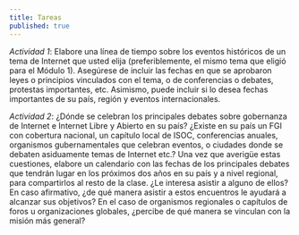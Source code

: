 ```yaml
---
title: Tareas
published: true
---
```


*Actividad 1*: Elabore una línea de tiempo sobre los eventos históricos de un tema de Internet que usted elija (preferiblemente, el mismo tema que eligió para el Módulo 1). Asegúrese de incluir las fechas en que se aprobaron leyes o principios vinculados con el tema, o de conferencias o debates, protestas importantes, etc. Asimismo, puede incluir si lo desea fechas importantes de su país, región y eventos internacionales.

*Actividad 2*: ¿Dónde se celebran los principales debates sobre gobernanza de Internet e Internet Libre y Abierto en su país? ¿Existe en su país un FGI con cobertura nacional, un capítulo local de ISOC, conferencias anuales, organismos gubernamentales que celebran eventos, o ciudades donde se debaten asiduamente temas de Internet etc.? Una vez que averigüe estas cuestiones, elabore un calendario con las fechas de los principales debates que tendrán lugar en los próximos dos años en su país y a nivel regional, para compartirlos al resto de la clase. ¿Le interesa asistir a alguno de ellos? En caso afirmativo, ¿de qué manera asistir a estos encuentros le ayudará a alcanzar sus objetivos? En el caso de organismos regionales o capítulos de foros u organizaciones globales, ¿percibe de qué manera se vinculan con la misión más general? 
